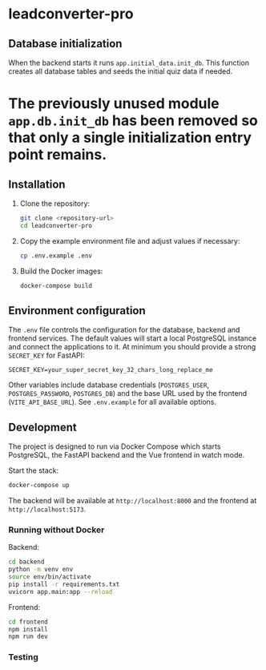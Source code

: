 # leadconverter-pro



## Database initialization

When the backend starts it runs `app.initial_data.init_db`. This function
creates all database tables and seeds the initial quiz data if needed.

The previously unused module `app.db.init_db` has been removed so that only a
single initialization entry point remains.
=======
## Installation

1. Clone the repository:
   ```bash
   git clone <repository-url>
   cd leadconverter-pro
   ```
2. Copy the example environment file and adjust values if necessary:
   ```bash
   cp .env.example .env
   ```
3. Build the Docker images:
   ```bash
   docker-compose build
   ```

## Environment configuration

The `.env` file controls the configuration for the database, backend and frontend services. The default values will start a local PostgreSQL instance and connect the applications to it. At minimum you should provide a strong `SECRET_KEY` for FastAPI:

```
SECRET_KEY=your_super_secret_key_32_chars_long_replace_me
```

Other variables include database credentials (`POSTGRES_USER`, `POSTGRES_PASSWORD`, `POSTGRES_DB`) and the base URL used by the frontend (`VITE_API_BASE_URL`). See `.env.example` for all available options.

## Development

The project is designed to run via Docker Compose which starts PostgreSQL, the FastAPI backend and the Vue frontend in watch mode.

Start the stack:

```bash
docker-compose up
```

The backend will be available at `http://localhost:8000` and the frontend at `http://localhost:5173`.

### Running without Docker

Backend:

```bash
cd backend
python -m venv env
source env/bin/activate
pip install -r requirements.txt
uvicorn app.main:app --reload
```

Frontend:

```bash
cd frontend
npm install
npm run dev
```

### Testing

